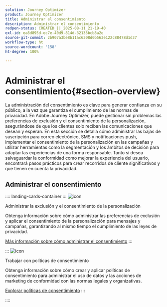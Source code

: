 ```yaml
---
solution: Journey Optimizer
product: Journey Optimizer
title: Administrar el consentimiento
description: Administrar el consentimiento
redpen-status: CREATED_||_2025-08-11_21-19-40
exl-id: ea8d895d-ec7e-40d9-814d-32135bcb8a2e
source-git-commit: 2b907a3be8b11ac6308d0b563e122c88478d1d37
workflow-type: ht
source-wordcount: '158'
ht-degree: 100%

---
```


# Administrar el consentimiento{#section-overview}

La administración del consentimiento es clave para generar confianza en su público, a la vez que garantiza el cumplimiento de las normas de privacidad. En Adobe Journey Optimizer, puede gestionar sin problemas las preferencias de exclusión y el consentimiento de la personalización, asegurándose de que los clientes solo reciban las comunicaciones que desean y esperan. En esta sección se detalla cómo administrar las bajas de suscripción para correo electrónico, SMS y notificaciones push, implementar el consentimiento de la personalización en las campañas y utilizar herramientas como la segmentación y los ámbitos de decisión para adaptar las experiencias de una forma responsable. Tanto si desea salvaguardar la conformidad como mejorar la experiencia del usuario, encontrará pasos prácticos para crear recorridos de cliente significativos y que tienen en cuenta la privacidad.

## Administrar el consentimiento

:::: landing-cards-container
:::
![icon](https://cdn.experienceleague.adobe.com/icons/shield-halved.svg?lang=es)

Administrar la exclusión y el consentimiento de la personalización

Obtenga información sobre cómo administrar las preferencias de exclusión y aplicar el consentimiento de la personalización para mensajes y campañas, garantizando al mismo tiempo el cumplimiento de las leyes de privacidad.

[Más información sobre cómo administrar el consentimiento](../using/privacy/opt-out.md)
:::

:::
![icon](https://cdn.experienceleague.adobe.com/icons/gear.svg?lang=es)

Trabajar con políticas de consentimiento

Obtenga información sobre cómo crear y aplicar políticas de consentimiento para administrar el uso de datos y las acciones de marketing de conformidad con las normas legales y organizativas.

[Explorar políticas de consentimiento](../using/action/consent.md)
:::

::::
